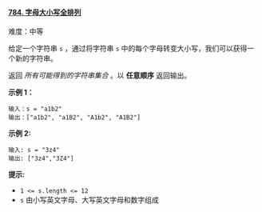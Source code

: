 ﻿#### [784\. 字母大小写全排列](https://leetcode.cn/problems/letter-case-permutation/)

难度：中等

给定一个字符串 `s` ，通过将字符串 `s` 中的每个字母转变大小写，我们可以获得一个新的字符串。

返回 _所有可能得到的字符串集合_ 。以 **任意顺序** 返回输出。

**示例 1：**

```
输入：s = "a1b2"
输出：["a1b2", "a1B2", "A1b2", "A1B2"]
```

**示例 2:**

```
输入: s = "3z4"
输出: ["3z4","3Z4"]
```

**提示:**

-   `1 <= s.length <= 12`
-   `s` 由小写英文字母、大写英文字母和数字组成
